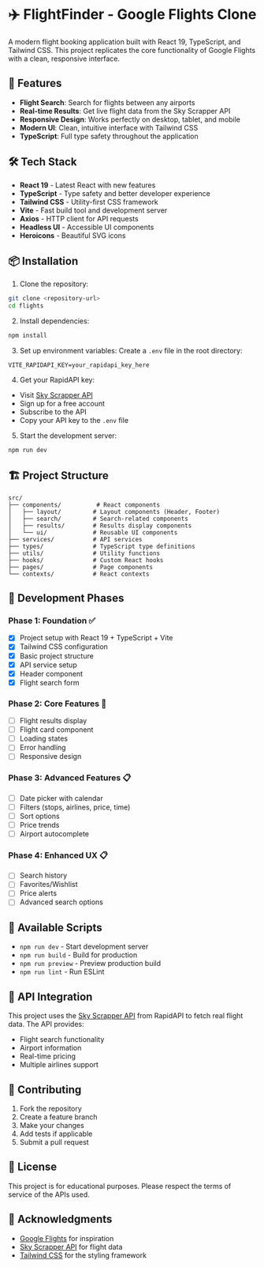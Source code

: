# ✈️ FlightFinder - Google Flights Clone

A modern flight booking application built with React 19, TypeScript, and Tailwind CSS. This project replicates the core functionality of Google Flights with a clean, responsive interface.

## 🚀 Features

- **Flight Search**: Search for flights between any airports
- **Real-time Results**: Get live flight data from the Sky Scrapper API
- **Responsive Design**: Works perfectly on desktop, tablet, and mobile
- **Modern UI**: Clean, intuitive interface with Tailwind CSS
- **TypeScript**: Full type safety throughout the application

## 🛠️ Tech Stack

- **React 19** - Latest React with new features
- **TypeScript** - Type safety and better developer experience
- **Tailwind CSS** - Utility-first CSS framework
- **Vite** - Fast build tool and development server
- **Axios** - HTTP client for API requests
- **Headless UI** - Accessible UI components
- **Heroicons** - Beautiful SVG icons

## 📦 Installation

1. Clone the repository:
```bash
git clone <repository-url>
cd flights
```

2. Install dependencies:
```bash
npm install
```

3. Set up environment variables:
Create a `.env` file in the root directory:
```env
VITE_RAPIDAPI_KEY=your_rapidapi_key_here
```

4. Get your RapidAPI key:
- Visit [Sky Scrapper API](https://rapidapi.com/apiheya/api/sky-scrapper)
- Sign up for a free account
- Subscribe to the API
- Copy your API key to the `.env` file

5. Start the development server:
```bash
npm run dev
```

## 🏗️ Project Structure

```
src/
├── components/          # React components
│   ├── layout/         # Layout components (Header, Footer)
│   ├── search/         # Search-related components
│   ├── results/        # Results display components
│   └── ui/             # Reusable UI components
├── services/           # API services
├── types/              # TypeScript type definitions
├── utils/              # Utility functions
├── hooks/              # Custom React hooks
├── pages/              # Page components
└── contexts/           # React contexts
```

## 🎯 Development Phases

### Phase 1: Foundation ✅
- [x] Project setup with React 19 + TypeScript + Vite
- [x] Tailwind CSS configuration
- [x] Basic project structure
- [x] API service setup
- [x] Header component
- [x] Flight search form

### Phase 2: Core Features 🔄
- [ ] Flight results display
- [ ] Flight card component
- [ ] Loading states
- [ ] Error handling
- [ ] Responsive design

### Phase 3: Advanced Features 📋
- [ ] Date picker with calendar
- [ ] Filters (stops, airlines, price, time)
- [ ] Sort options
- [ ] Price trends
- [ ] Airport autocomplete

### Phase 4: Enhanced UX 📋
- [ ] Search history
- [ ] Favorites/Wishlist
- [ ] Price alerts
- [ ] Advanced search options

## 🚀 Available Scripts

- `npm run dev` - Start development server
- `npm run build` - Build for production
- `npm run preview` - Preview production build
- `npm run lint` - Run ESLint

## 📱 API Integration

This project uses the [Sky Scrapper API](https://rapidapi.com/apiheya/api/sky-scrapper) from RapidAPI to fetch real flight data. The API provides:

- Flight search functionality
- Airport information
- Real-time pricing
- Multiple airlines support

## 🤝 Contributing

1. Fork the repository
2. Create a feature branch
3. Make your changes
4. Add tests if applicable
5. Submit a pull request

## 📄 License

This project is for educational purposes. Please respect the terms of service of the APIs used.

## 🙏 Acknowledgments

- [Google Flights](https://flights.google.com) for inspiration
- [Sky Scrapper API](https://rapidapi.com/apiheya/api/sky-scrapper) for flight data
- [Tailwind CSS](https://tailwindcss.com) for the styling framework
